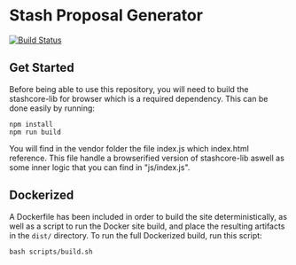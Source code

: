 # Stash Proposal Generator

[![Build Status](https://travis-ci.org/stashevo/proposal-generator.svg?branch=master)](https://travis-ci.org/stashevo/proposal-generator)

## Get Started

Before being able to use this repository, you will need to build the stashcore-lib for browser which is a required dependency. This can be done easily by running:

```
npm install
npm run build
```

You will find in the vendor folder the file index.js which index.html reference. This file handle a browserified version of stashcore-lib aswell as some inner logic that you can find in "js/index.js".

## Dockerized

A Dockerfile has been included in order to build the site deterministically, as well as a script to run the Docker site build, and place the resulting artifacts in the `dist/` directory. To run the full Dockerized build, run this script:

```
bash scripts/build.sh
```
